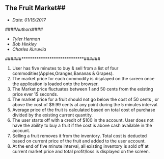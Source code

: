 
## The Fruit Market##
* *Date: 01/15/2017*

####*Authors*####
* *Tyler Herman*
* *Bob Hinkley*
* *Charles Kuruvila*

######*****************************######

1. User has five minutes to buy & sell from a list of four commodities(Apples,Oranges,Bananas & Grapes).
2. The market price for each commodity is displayed on the screen once the application is loaded onto the browser.
3. The Market price fluctuates between 1 and 50 cents from the existing price ever 15 seconds.
4. The market price for a fruit should not go below the cost of 50 cents , or above the cost of $9.99 cents at any point during the 5 minutes interval.
5. Average price of the fruit is calculated based on total cost of purchase divided by the existing current quantity.
6. The user starts off with a credit of $100 in the account. User does not have the ability to buy a fruit if the cost is above cash available in the account.
7. Selling a fruit removes it from the inventory. Total cost is deducted  based on current price of the fruit and added to the user account.
8. At the end of five minute interval, all existing inventory is sold off at current market price and total profit/loss is displayed on the screen.
